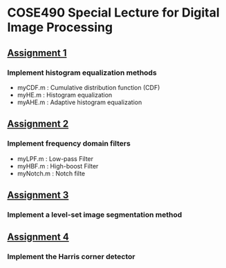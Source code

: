 # COSE490 Special Lecture for Digital Image Processing

## [Assignment 1](/Assignment1-HE/READMD.md)
### Implement histogram equalization methods
  * myCDF.m : Cumulative distribution function (CDF)
  * myHE.m : Histogram equalization 
  * myAHE.m : Adaptive histogram equalization
  
## [Assignment 2](/Assignment2-Frequency_Filtering/READMD.md)
### Implement frequency domain filters
  * myLPF.m : Low-pass Filter
  * myHBF.m : High-boost Filter
  * myNotch.m : Notch filte

## [Assignment 3](/Assignment3-Level_set_method/READMD.md)
### Implement a level-set image segmentation method

## [Assignment 4](/Assignment4-Harris_corner_detector/READMD.md)
### Implement the Harris corner detector